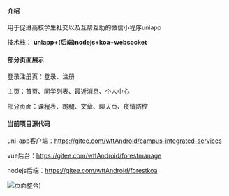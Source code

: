 #### 介绍
用于促进高校学生社交以及互帮互助的微信小程序uniapp

技术栈： **uniapp+(后端)nodejs+koa+websocket** 

#### 部分页面展示
登录注册页：登录、注册

主页：首页、同学列表、最近消息、个人中心

部分页面：课程表、跑腿、文章、聊天页、疫情防控

#### 当前项目源代码
uni-app客户端：https://gitee.com/wttAndroid/campus-integrated-services

vue后台：https://gitee.com/wttAndroid/forestmanage


nodejs后端：https://gitee.com/wttAndroid/forestkoa

![页面整合](https://gitee.com/wttAndroid/campus-integrated-services/raw/master/static/icon/%E6%A0%A1%E5%9B%AD.png))


